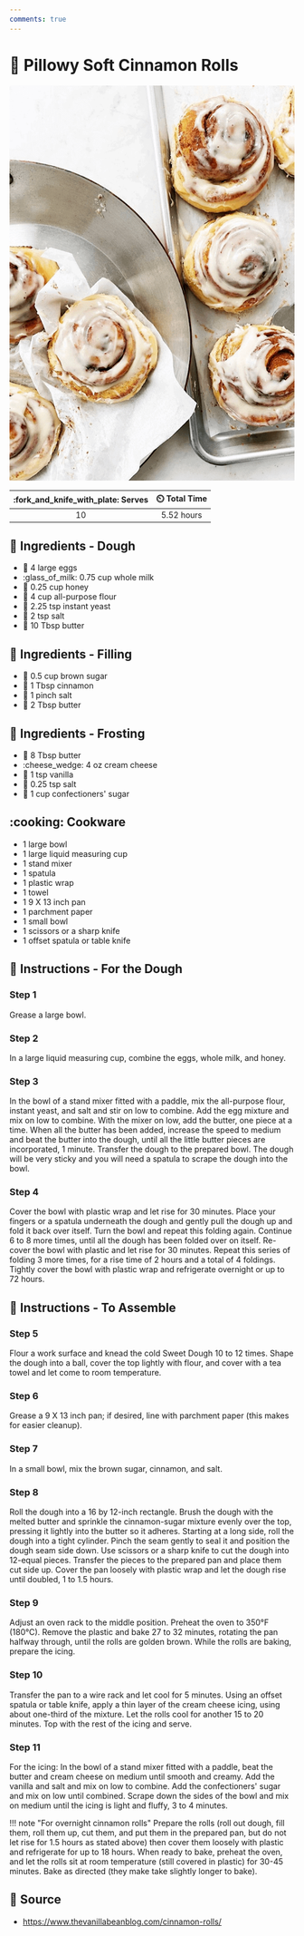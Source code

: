 ```yaml
---
comments: true
---
```

# :croissant: Pillowy Soft Cinnamon Rolls

![Pillowy Soft Cinnamon Rolls](../assets/images/pillowy-soft-cinnamon-rolls.png)

| :fork_and_knife_with_plate: Serves | :timer_clock: Total Time |
|:----------------------------------:|:-----------------------: |
| 10 | 5.52 hours |

## :salt: Ingredients - Dough

- :egg: 4 large eggs
- :glass_of_milk: 0.75 cup whole milk
- :honey_pot: 0.25 cup honey
- :ear_of_rice: 4 cup all-purpose flour
- :microbe: 2.25 tsp instant yeast
- :salt: 2 tsp salt
- :butter: 10 Tbsp butter

## :salt: Ingredients - Filling

- :maple_leaf: 0.5 cup brown sugar
- :custard: 1 Tbsp cinnamon
- :salt: 1 pinch salt
- :butter: 2 Tbsp butter

## :salt: Ingredients - Frosting

- :butter: 8 Tbsp butter
- :cheese_wedge: 4 oz cream cheese
- :icecream: 1 tsp vanilla
- :salt: 0.25 tsp salt
- :candy: 1 cup confectioners' sugar

## :cooking: Cookware

- 1 large bowl
- 1 large liquid measuring cup
- 1 stand mixer
- 1 spatula
- 1 plastic wrap
- 1 towel
- 1 9 X 13 inch pan
- 1 parchment paper
- 1 small bowl
- 1 scissors or a sharp knife
- 1 offset spatula or table knife

## :pencil: Instructions - For the Dough

### Step 1

Grease a large bowl.

### Step 2

In a large liquid measuring cup, combine the eggs, whole milk, and honey.

### Step 3

In the bowl of a stand mixer fitted with a paddle, mix the all-purpose flour, instant yeast, and salt and stir on low to
combine. Add the egg mixture and mix on low to combine. With the mixer on low, add the butter, one piece at a time. When
all the butter has been added, increase the speed to medium and beat the butter into the dough, until all the little
butter pieces are incorporated, 1 minute. Transfer the dough to the prepared bowl. The dough will be very sticky and you
will need a spatula to scrape the dough into the bowl.

### Step 4

Cover the bowl with plastic wrap and let rise for 30 minutes. Place your fingers or a spatula underneath the dough and
gently pull the dough up and fold it back over itself. Turn the bowl and repeat this folding again. Continue 6 to 8 more
times, until all the dough has been folded over on itself. Re-cover the bowl with plastic and let rise for 30 minutes.
Repeat this series of folding 3 more times, for a rise time of 2 hours and a total of 4 foldings. Tightly cover the
bowl with plastic wrap and refrigerate overnight or up to 72 hours.

## :pencil: Instructions - To Assemble

### Step 5

Flour a work surface and knead the cold Sweet Dough 10 to 12 times. Shape the dough into a ball, cover the top lightly
with flour, and cover with a tea towel and let come to room temperature.

### Step 6

Grease a 9 X 13 inch pan; if desired, line with parchment paper (this makes for easier cleanup).

### Step 7

In a small bowl, mix the brown sugar, cinnamon, and salt.

### Step 8

Roll the dough into a 16 by 12-inch rectangle. Brush the dough with the melted butter and sprinkle the cinnamon-sugar
mixture evenly over the top, pressing it lightly into the butter so it adheres. Starting at a long side, roll the dough
into a tight cylinder. Pinch the seam gently to seal it and position the dough seam side down. Use scissors or a sharp
knife to cut the dough into 12-equal pieces. Transfer the pieces to the prepared pan and place them cut side up. Cover
the pan loosely with plastic wrap and let the dough rise until doubled, 1 to 1.5 hours.

### Step 9

Adjust an oven rack to the middle position. Preheat the oven to 350°F (180°C). Remove the plastic and bake 27 to 32
minutes, rotating the pan halfway through, until the rolls are golden brown. While the rolls are baking, prepare the
icing.

### Step 10

Transfer the pan to a wire rack and let cool for 5 minutes. Using an offset spatula or table knife, apply a thin layer
of the cream cheese icing, using about one-third of the mixture. Let the rolls cool for another 15 to 20 minutes. Top
with the rest of the icing and serve.

### Step 11

For the icing: In the bowl of a stand mixer fitted with a paddle, beat the butter and cream cheese on medium until
smooth and creamy. Add the vanilla and salt and mix on low to combine. Add the confectioners' sugar and mix on low until
combined. Scrape down the sides of the bowl and mix on medium until the icing is light and fluffy, 3 to 4 minutes.

!!! note "For overnight cinnamon rolls"
    Prepare the rolls (roll out dough, fill them, roll them up, cut them, and put them in the prepared pan, but do not let
    rise for 1.5 hours as stated above) then cover them loosely with plastic and refrigerate for up to 18 hours. When ready
    to bake, preheat the oven, and let the rolls sit at room temperature (still covered in plastic) for 30-45 minutes. Bake
    as directed (they make take slightly longer to bake).

## :link: Source

- <https://www.thevanillabeanblog.com/cinnamon-rolls/>
